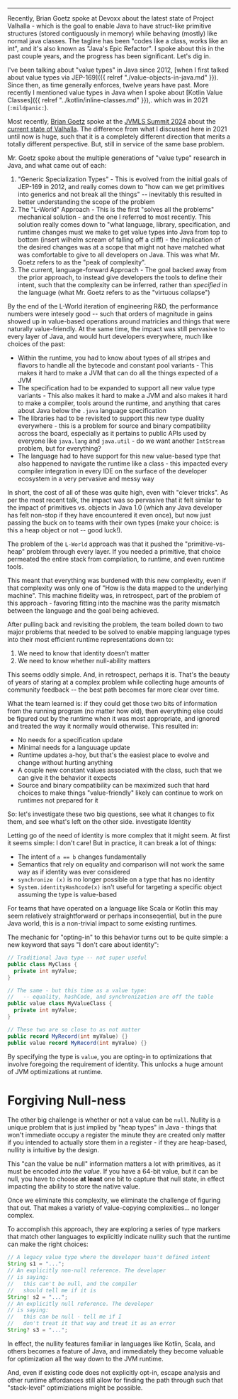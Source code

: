 ---
Recently, Brian Goetz spoke at Devoxx about the latest state of Project Valhalla - which is the goal to enable Java to have struct-like primitive structures (stored contiguously in memory) while behaving (mostly) like normal java classes. The tagline has been "codes like a class, works like an int", and it's also known as "Java's Epic Refactor". I spoke about this in the past couple years, and the progress has been significant. Let's dig in.

<!-- more -->

I've been talking about "value types" in Java since 2012, [when I first talked about value types via JEP-169]({{ relref "./value-objects-in-java.md" }}). Since then, as time generally enforces, twelve years have past. More recently I mentioned value types in Java when I spoke about [Kotlin Value Classes]({{ relref "../kotlin/inline-classes.md" }}),. which was in 2021 (`:mildpanic:`).

Most recently, [Brian Goetz](https://github.com/briangoetz) spoke at the [JVMLS Summit 2024](https://openjdk.org/projects/mlvm/jvmlangsummit/) about the [current state of Valhalla](https://www.youtube.com/watch?v=IF9l8fYfSnI). The difference from what I discussed here in 2021 until now is huge, such that it is a completely different direction that merits a totally different perspective. But, still in service of the same base problem. 

Mr. Goetz spoke about the multiple generations of "value type" research in Java, and what came out of each:

1. "Generic Specialization Types" - This is evolved from the initial goals of JEP-169 in 2012, and really comes down to "how can we get primitives into generics and not break all the things" -- inevitably this resulted in better understanding the scope of the problem
2. The "L-World" Approach - This is the first "solves all the problems" mechanical solution - and the one I referred to most recently. This solution really comes down to "what language, library, specification, and runtime changes must we make to get value types into Java from top to bottom (insert wilhelm scream of falling off a cliff) - the implication of the desired changes was at a scope that might not have matched what was comfortable to give to all developers on Java. This was what Mr. Goetz refers to as the "peak of complexity".
3. The current, language-forward Approach - The goal backed away from the prior approach, to instead give developers the tools to define their intent, such that the complexity can be inferred, rather than *specified* in the language (what Mr. Goetz refers to as the "virtuous collapse")

By the end of the L-World iteration of engineering R&D, the performance numbers were intesely good -- such that orders of magnitude in gains showed up in value-based operations around matricies and things that were naturally value-friendly. At the same time, the impact was still pervasive to every layer of Java, and would hurt developers everywhere, much like choices of the past:

* Within the runtime, you had to know about types of all stripes and flavors to handle all the bytecode and constant pool variants  - This makes it hard to make a JVM that can do all the things expected of a JVM
* The specification had to be expanded to support all new value type variants - This also makes it hard to make a JVM and also makes it hard to make a compiler, tools around the runtime, and anything that cares about Java below the `.java` language specification
* The libraries had to be revisited to support this new type duality everywhere - this is a problem for source and binary compatibility across the board, especially as it pertains to public APIs used by everyone like `java.lang` and `java.util` - do we want another `IntStream` problem, but for everything?
* The language had to have support for this new value-based type that also happened to navigate the runtime like a class - this impacted every compiler integration in every IDE on the surface of the developer ecosystem in a very pervasive and messy way

In short, the cost of all of these was quite high, even with "clever tricks". As per the most recent talk, the impact was so pervasive that it felt similar to the impact of primitives vs. objects in Java 1.0 (which any Java developer has felt non-stop if they have encountered it even once), but now just passing the buck on to teams with their own types (make your choice: is this a heap object or not -- good luck!).

The problem of the `L-World` approach was that it pushed the "primitive-vs-heap" problem through every layer. If you needed a primitive, that choice permeated the entire stack from compilation, to runtime, and even runtime tools.

This meant that everything was burdened with this new complexity, even if that complexity was only one of "How is the data mapped to the underlying machine". This machine fidelity was, in retrospect, part of the problem of this approach - favoring fitting into the machine was the parity mismatch between the language and the goal being achieved.

After pulling back and revisiting the problem, the team boiled down to two major problems that needed to be solved to enable mapping language types into their most efficient runtime representations down to:

1. We need to know that identity doesn't matter
2. We need to know whether null-ability matters

This seems oddly simple. And, in retrospect, perhaps it is. That's the beauty of years of staring at a complex problem while collecting huge amounts of community feedback -- the best path becomes far more clear over time.

What the team learned is: if they could get those two bits of information from the running program (no matter how old), then everything else could be figured out by the runtime when it was most appropriate, and ignored and treated the way it normally would otherwise. This resulted in:

* No needs for a specification update
* Minimal needs for a languuage update
* Runtime updates a-hoy, but that's the easiest place to evolve and change without hurting anything
* A couple new constant values associated with the class, such that we can give it the behavior it expects
* Source and binary compatibility can be maximized such that hard choices to make things "value-friendly" likely can continue to work on runtimes not prepared for it

So: let's investigate these two big questions, see what it changes to fix them, and see what's left on the other side.
investigate Identity

Letting go of the need of identity is more complex that it might seem. At first it seems simple: I don't care! But in practice, it can break a lot of things:

* The intent of `a == b` changes fundamentally
* Semantics that rely on equality and comparison will not work the same way as if identity was ever considered
* `synchronize (x)` is no longer possible on a type that has no identity 
* `System.identityHashcode(x)` isn't useful for targeting a specific object assuming the type is value-based

For teams that have operated on a language like Scala or Kotlin this may seem relatively straightforward or perhaps inconseqential, but in the pure Java world, this is a non-trivial impact to some existing runtimes.

The mechanic for "opting-in" to this behavior turns out to be quite simple: a new keyword that says "I don't care about identity":

```java
// Traditional Java type -- not super useful
public class MyClass {
  private int myValue;
}

// The same - but this time as a value type:
//   -- equality, hashCode, and synchronization are off the table
public value class MyValueClass {
  private int myValue;
}

// These two are so close to as not matter
public record MyRecord(int myValue) {}
public value record MyRecord(int myValue) {}
```

By specifying the type is `value`, you are opting-in to optimizations that involve foregoing the requirement of identity. This unlocks a huge amount of JVM optimizations at runtime.

# Forgiving Null-ness

The other big challenge is whether or not a value can be `null`. Nullity is a unique problem that is just implied by "heap types" in Java - things that won't immediate occupy a register the minute they are created only matter if you intended to actually store them in a register - if they are heap-based, nullity is intuitive by the design.

This "can the value be null" information matters a lot with primitives, as it must be encoded *into the value*. If you have a 64-bit value, but it can be null, you have to choose **at least** one bit to capture that null state, in effect impacting the ability to store the native value.

Once we eliminate this complexity, we eliminate the challenge of figuring that out. That makes a variety of value-copying complexities... no longer complex.

To accomplish this approach, they are exploring a series of type markers that match other languages to explicitly indicate nullity such that the runtime can make the right choices:

```java
// A legacy value type where the developer hasn't defined intent
String s1 = "...";
// An explicitly non-null reference. The developer 
// is saying:
//   this can't be null, and the compiler 
//   should tell me if it is
String! s2 = "...";
// An explicitly null reference. The developer
// is saying:
//   this can be null - tell me if I 
//   don't treat it that way and treat it as an error
String? s3 = "...";
```

In effect, the nullity features familiar in languages like Kotlin, Scala, and others becomes a feature of Java, and immediately they become valuable for optimization all the way down to the JVM runtime.

And, even if existing code does not explicitly opt-in, escape analysis and other runtime affordances still allow for finding the path through such that "stack-level" optimiziations might be possible.

